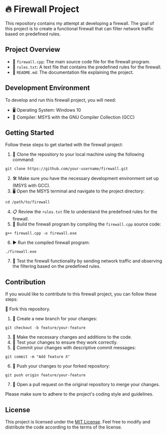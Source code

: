 <!DOCTYPE html>
<html>
<head>
</head>
<body>
  <h1>🔥 Firewall Project</h1>

  <p>This repository contains my attempt at developing a firewall. The goal of this project is to create a functional firewall that can filter network traffic based on predefined rules.</p>

  <h2>Project Overview</h2>

  <ul>
    <li>📁 <code>firewall.cpp</code>: The main source code file for the firewall program.</li>
    <li>📄 <code>rules.txt</code>: A text file that contains the predefined rules for the firewall.</li>
    <li>📝 <code>README.md</code>: The documentation file explaining the project.</li>
  </ul>

  <h2>Development Environment</h2>

  <p>To develop and run this firewall project, you will need:</p>

  <ul>
    <li>🖥️ Operating System: Windows 10</li>
    <li>🔧 Compiler: MSYS with the GNU Compiler Collection (GCC)</li>
  </ul>

  <h2>Getting Started</h2>

  <p>Follow these steps to get started with the firewall project:</p>

  <ol>
    <li>🔀 Clone the repository to your local machine using the following command:</li>
  </ol>

  <pre><code>git clone https://github.com/your-username/firewall.git</code></pre>

  <ol start="2">
    <li>🛠️ Make sure you have the necessary development environment set up (MSYS with GCC).</li>
    <li>🖥️ Open the MSYS terminal and navigate to the project directory:</li>
  </ol>

  <pre><code>cd /path/to/firewall</code></pre>

  <ol start="4">
    <li>📋 Review the <code>rules.txt</code> file to understand the predefined rules for the firewall.</li>
    <li>🔨 Build the firewall program by compiling the <code>firewall.cpp</code> source code:</li>
  </ol>

  <pre><code>g++ firewall.cpp -o firewall.exe</code></pre>

  <ol start="6">
    <li>▶️ Run the compiled firewall program:</li>
  </ol>

  <pre><code>./firewall.exe</code></pre>

  <ol start="7">
    <li>🔬 Test the firewall functionality by sending network traffic and observing the filtering based on the predefined rules.</li>
  </ol>

  <h2>Contribution</h2>

  <p>If you would like to contribute to this firewall project, you can follow these steps:</p>

  <!-- Add an emoji and an example picture -->
  <p>🔀 Fork this repository.</p>

  <ol>
    <li>🌿 Create a new branch for your changes:</li>
  </ol>

  <pre><code>git checkout -b feature/your-feature</code></pre>

  <ol start="3">
    <li>🔧 Make the necessary changes and additions to the code.</li>
    <li>🧪 Test your changes to ensure they work correctly.</li>
    <li>💾 Commit your changes with descriptive commit messages:</li>
  </ol>

  <pre><code>git commit -m "Add feature X"</code></pre>

  <ol start="6">
    <li>🔀 Push your changes to your forked repository:</li>
  </ol>

  <pre><code>git push origin feature/your-feature</code></pre>

  <ol start="7">
    <li>🔀 Open a pull request on the original repository to merge your changes.</li>
  </ol>

  <p>Please make sure to adhere to the project's coding style and guidelines.</p>

  <h2>License</h2>

  <p>This project is licensed under the <a href="LICENSE">MIT License</a>. Feel free to modify and distribute the code according to the terms of the license.</p>
</body>
</html>

